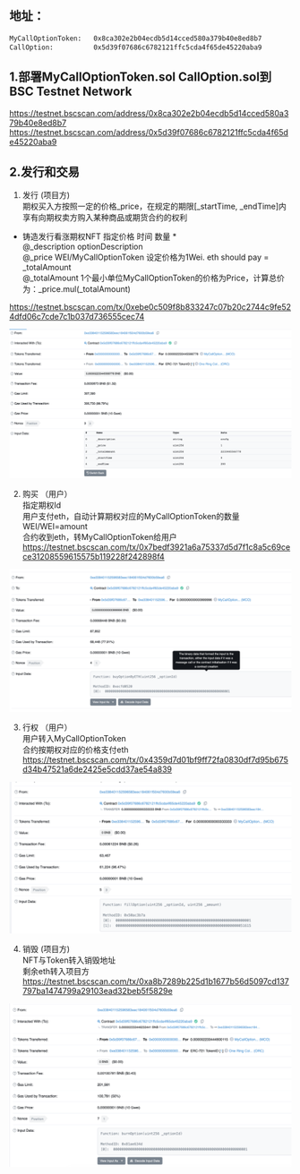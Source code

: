 ## 地址：
    MyCallOptionToken:   0x8ca302e2b04ecdb5d14cced580a379b40e8ed8b7
    CallOption:          0x5d39f07686c6782121ffc5cda4f65de45220aba9
      
## 1.部署MyCallOptionToken.sol CallOption.sol到BSC Testnet Network      
  https://testnet.bscscan.com/address/0x8ca302e2b04ecdb5d14cced580a379b40e8ed8b7
  https://testnet.bscscan.com/address/0x5d39f07686c6782121ffc5cda4f65de45220aba9
 
  
## 2.发行和交易
  1. 发行 (项目方)  
  期权买入方按照一定的价格_price，在规定的期限[_startTime, _endTime]内享有向期权卖方购入某种商品或期货合约的权利  
  * 铸造发行看涨期权NFT 指定价格 时间 数量 *  
  @_description optionDescription  
  @_price  WEI/MyCallOptionToken 设定价格为1Wei. eth should pay = _totalAmount  
  @_totalAmount 1个最小单位MyCallOptionToken的价格为Price，计算总价为：_price.mul(_totalAmount)   
  
   https://testnet.bscscan.com/tx/0xebe0c509f8b833247c07b20c2744c9fe524dfd06c7cde7c1b037d736555cec74    
   <div align=center><img src="https://github.com/ferrarif1/OK-HomeWork/blob/main/W6/picture/mintOptionNFTandOptionToken.png" width="680px"></div>  
   
  2. 购买 （用户）  
  指定期权Id    
  用户支付eth，自动计算期权对应的MyCallOptionToken的数量 WEI/WEI=amount    
  合约收到eth，转MyCallOptionToken给用户    
   https://testnet.bscscan.com/tx/0x7bedf3921a6a75337d5d7f1c8a5c69cece31208559615575b119228f242898f4    
   <div align=center><img src="https://github.com/ferrarif1/OK-HomeWork/blob/main/W6/picture/buyOptionByETH.png" width="680px"></div>  
   
  3. 行权 （用户）  
  用户转入MyCallOptionToken  
  合约按期权对应的价格支付eth  
   https://testnet.bscscan.com/tx/0x4359d7d01bf9ff72fa0830df7d95b675d34b47521a6de2425e5cdd37ae54a839
   <div align=center><img src="https://github.com/ferrarif1/OK-HomeWork/blob/main/W6/picture/fillOption.png" width="680px"></div>  
  
  4. 销毁 (项目方)  
  NFT与Token转入销毁地址    
  剩余eth转入项目方  
  https://testnet.bscscan.com/tx/0xa8b7289b225d1b1677b56d5097cd137797ba1474799a29103ead32beb5f5829e  
   <div align=center><img src="https://github.com/ferrarif1/OK-HomeWork/blob/main/W6/picture/burnOption.png" width="680px"></div>  
